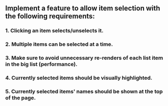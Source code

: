 ## Implement a feature to allow item selection with the following requirements:

### 1. Clicking an item selects/unselects it.

### 2. Multiple items can be selected at a time.

### 3. Make sure to avoid unnecessary re-renders of each list item in the big list (performance).

### 4. Currently selected items should be visually highlighted.

### 5. Currently selected items' names should be shown at the top of the page.
